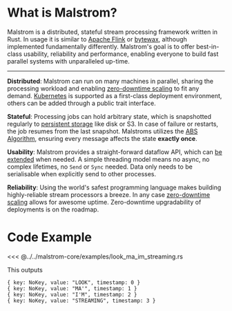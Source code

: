 # What is Malstrom?

Malstrom is a distributed, stateful stream processing framework written in Rust.
In usage it is similar to [Apache Flink](https://flink.apache.org/) or [bytewax](https://bytewax.io),
although implemented fundamentally differently. Malstrom's goal is to offer best-in-class usability,
reliability and performance, enabling everyone to build fast parallel systems with unparalleled up-time.

---
**Distributed**: Malstrom can run on many machines in parallel, sharing the processing workload and
enabling [zero-downtime scaling](guide/Kubernetes.html#scaling-a-job) to fit any demand.
[Kubernetes](guide/Kubernetes) is supported as a first-class deployment environment, others can be added through a public trait interface.

**Stateful**: Processing jobs can hold arbitrary state, which is snapshotted regularly to
[persistent storage](guide/StatefulPrograms.html#persistent-state) like disk or S3. In case of failure or restarts,
the job resumes from the last snapshot.
Malstroms utilizes the [ABS Algorithm](https://arxiv.org/abs/1506.08603), ensuring every message affects the state **exactly once**.

**Usability**: Malstrom provides a straight-forward dataflow API, which can [be extended](guide/CustomOperators) when needed.
A simple threading model means no async, no complex lifetimes, no `Send` or `Sync` needed.
Data only needs to be serialisable when explicitly send to other processes.

**Reliability**: Using the world's safest programming language makes building highly-reliable stream processors a breeze. In any case [zero-downtime scaling](guide/Kubernetes.html#scaling-a-job) allows for awesome uptime.
Zero-downtime upgradability of deployments is on the roadmap.

# Code Example

<<< @../../malstrom-core/examples/look_ma_im_streaming.rs

This outputs

```
{ key: NoKey, value: "LOOK", timestamp: 0 }
{ key: NoKey, value: "MA'", timestamp: 1 }
{ key: NoKey, value: "I'M", timestamp: 2 }
{ key: NoKey, value: "STREAMING", timestamp: 3 }
```